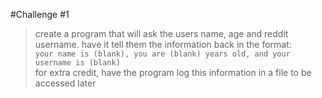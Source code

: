 #Challenge #1
> create a program that will ask the users name, age and reddit username. have it tell them the information back in the format:  
    `your name is (blank), you are (blank) years old, and your username is (blank)`  
> for extra credit, have the program log this information in a file to be accessed later